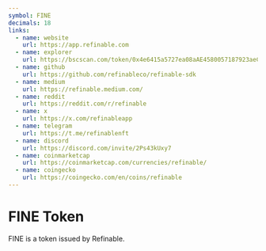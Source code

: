 ```yaml
---
symbol: FINE
decimals: 18
links:
  - name: website
    url: https://app.refinable.com
  - name: explorer
    url: https://bscscan.com/token/0x4e6415a5727ea08aAE4580057187923aeC331227
  - name: github
    url: https://github.com/refinableco/refinable-sdk
  - name: medium
    url: https://refinable.medium.com/
  - name: reddit
    url: https://reddit.com/r/refinable
  - name: x
    url: https://x.com/refinableapp
  - name: telegram
    url: https://t.me/refinablenft
  - name: discord
    url: https://discord.com/invite/2Ps43kUxy7
  - name: coinmarketcap
    url: https://coinmarketcap.com/currencies/refinable/
  - name: coingecko
    url: https://coingecko.com/en/coins/refinable
---
```


# FINE Token

FINE is a token issued by Refinable.
